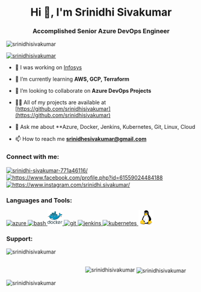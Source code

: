 <!--[![MasterHead](https://www.google.com/search?sca_esv=ab354c44b20dd4be&sxsrf=ADLYWILutQqJB7NNgBpmYQd4n56a3Atycw:1719723995636&q=devops+engineer+srinidhi+sivakumar&uds=ADvngMgiq8uozSRb4WPAa_ESRaBJO3JJI3tjieUsC_84poOmpFCr6C-OC2ddLL9TKRCyTRj07wmjNlyWEIzpt17j_fE7jVZHrWu0Y8pP4kH0PQ2IJhASpA0bC13f5c82KmHN4Vht9q43EqU3PptCKjb3SzrEGkuPbQ&udm=2&sa=X&ved=2ahUKEwjKoPyOx4KHAxUumokEHXmqCAsQxKsJegQIChAB&ictx=0&biw=1440&bih=703&dpr=1#vhid=ECF70cgjLzqN6M&vssid=mosaic)] -->
<h1 align="center">Hi 👋, I'm Srinidhi Sivakumar</h1>
<h3 align="center">Accomplished Senior Azure DevOps Engineer </h3>
<!--<img align="center" alt="Coding" src="sri.jpg">-->
<p align="left"> <img src="https://komarev.com/ghpvc/?username=srinidhisivakumar&label=Profile%20views&color=0e75b6&style=flat" alt="srinidhisivakumar" /> </p>

<p align="left"> <a href="https://github.com/ryo-ma/github-profile-trophy"><img src="https://github-profile-trophy.vercel.app/?username=srinidhisivakumar" alt="srinidhisivakumar" /></a> </p>

- 🔭 I was working on [Infosys](https://www.ubs.com/)

- 🌱 I’m currently learning **AWS, GCP, Terraform**

- 👯 I’m looking to collaborate on **Azure DevOps Projects**

- 👨‍💻 All of my projects are available at [https://github.com/srinidhisivakumar](https://github.com/srinidhisivakumar)

- 💬 Ask me about **Azure, Docker, Jenkins, Kubernetes, Git, Linux, Cloud

- 📫 How to reach me **srinidhesivakumar@gmail.com**

<h3 align="left">Connect with me:</h3>
<p align="left">
<a href="https://linkedin.com/in/srinidhi-sivakumar-771a46116/" target="blank"><img align="center" src="https://raw.githubusercontent.com/rahuldkjain/github-profile-readme-generator/master/src/images/icons/Social/linked-in-alt.svg" alt="srinidhi-sivakumar-771a46116/" height="30" width="40" /></a>
<a href="https://fb.com/https://www.facebook.com/profile.php?id=61559024484188" target="blank"><img align="center" src="https://raw.githubusercontent.com/rahuldkjain/github-profile-readme-generator/master/src/images/icons/Social/facebook.svg" alt="https://www.facebook.com/profile.php?id=61559024484188" height="30" width="40" /></a>
<a href="https://instagram.com/https://www.instagram.com/srinidhi.sivakumar/" target="blank"><img align="center" src="https://raw.githubusercontent.com/rahuldkjain/github-profile-readme-generator/master/src/images/icons/Social/instagram.svg" alt="https://www.instagram.com/srinidhi.sivakumar/" height="30" width="40" /></a>
</p>

<h3 align="left">Languages and Tools:</h3>
<p align="left"> <a href="https://azure.microsoft.com/en-in/" target="_blank" rel="noreferrer"> <img src="https://www.vectorlogo.zone/logos/microsoft_azure/microsoft_azure-icon.svg" alt="azure" width="40" height="40"/> </a> <a href="https://www.gnu.org/software/bash/" target="_blank" rel="noreferrer"> <img src="https://www.vectorlogo.zone/logos/gnu_bash/gnu_bash-icon.svg" alt="bash" width="40" height="40"/> </a> <a href="https://www.docker.com/" target="_blank" rel="noreferrer"> <img src="https://raw.githubusercontent.com/devicons/devicon/master/icons/docker/docker-original-wordmark.svg" alt="docker" width="40" height="40"/> </a> <a href="https://git-scm.com/" target="_blank" rel="noreferrer"> <img src="https://www.vectorlogo.zone/logos/git-scm/git-scm-icon.svg" alt="git" width="40" height="40"/> </a> <a href="https://www.jenkins.io" target="_blank" rel="noreferrer"> <img src="https://www.vectorlogo.zone/logos/jenkins/jenkins-icon.svg" alt="jenkins" width="40" height="40"/> </a> <a href="https://kubernetes.io" target="_blank" rel="noreferrer"> <img src="https://www.vectorlogo.zone/logos/kubernetes/kubernetes-icon.svg" alt="kubernetes" width="40" height="40"/> </a> <a href="https://www.linux.org/" target="_blank" rel="noreferrer"> <img src="https://raw.githubusercontent.com/devicons/devicon/master/icons/linux/linux-original.svg" alt="linux" width="40" height="40"/> </a> </p>

<h3 align="left">Support:</h3>
<p><a href="https://www.buymeacoffee.com/https://buymeacoffee.com/srinidhisivakumar"> <img align="left" src="https://cdn.buymeacoffee.com/buttons/v2/default-yellow.png" height="50" width="210" alt="srinidhisivakumar" /></a></p><br><br>

<p><img align="left" src="https://github-readme-stats.vercel.app/api/top-langs?username=srinidhisivakumar&show_icons=true&locale=en&layout=compact" alt="srinidhisivakumar" /></p>

<p>&nbsp;<img align="center" src="https://github-readme-stats.vercel.app/api?username=srinidhisivakumar&show_icons=true&locale=en" alt="srinidhisivakumar" /></p>

<p><img align="center" src="https://github-readme-streak-stats.herokuapp.com/?user=srinidhisivakumar&" alt="srinidhisivakumar" /></p>
